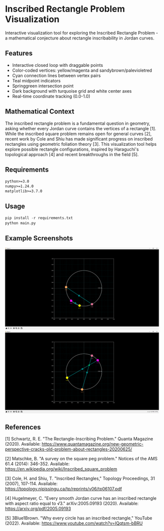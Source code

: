 # Inscribed Rectangle Problem Visualization

Interactive visualization tool for exploring the Inscribed Rectangle Problem - a mathematical conjecture about rectangle inscribability in Jordan curves.

## Features
- Interactive closed loop with draggable points
- Color-coded vertices: yellow/magenta and sandybrown/palevioletred
- Cyan connection lines between vertex pairs
- Teal midpoint indicators
- Springgreen intersection point
- Dark background with turquoise grid and white center axes
- Real-time coordinate tracking (0.0-1.0)

## Mathematical Context
The inscribed rectangle problem is a fundamental question in geometry, asking whether every Jordan curve contains the vertices of a rectangle [1]. While the inscribed square problem remains open for general curves [2], recent work by Cole and Shiu has made significant progress on inscribed rectangles using geometric foliation theory [3]. This visualization tool helps explore possible rectangle configurations, inspired by Haraguchi's topological approach [4] and recent breakthroughs in the field [5].

## Requirements
```
python>=3.0
numpy>=1.24.0
matplotlib>=3.7.0
```

## Usage
```python
pip install -r requirements.txt
python main.py
```

## Example Screenshots
![alt text](example_screenshots/parallel.png)
![alt text](example_screenshots/intersection.png)

## References
[1] Schwartz, R. E. "The Rectangle-Inscribing Problem." Quanta Magazine (2020). Available: https://www.quantamagazine.org/new-geometric-perspective-cracks-old-problem-about-rectangles-20200625/

[2] Matschke, B. "A survey on the square peg problem." Notices of the AMS 61.4 (2014): 346-352.
Available: https://en.wikipedia.org/wiki/Inscribed_square_problem

[3] Cole, H. and Shiu, T. "Inscribed Rectangles," Topology Proceedings, 31 (2007), 107-114.
Available: https://topology.nipissingu.ca/tp/reprints/v06/tp06107.pdf

[4] Hugelmeyer, C. "Every smooth Jordan curve has an inscribed rectangle with aspect ratio equal to √3." arXiv:2005.09193 (2020).
Available: https://arxiv.org/pdf/2005.09193

[5] 3Blue1Brown. "Why every circle has an inscribed rectangle," YouTube (2022).
Available: https://www.youtube.com/watch?v=IQqtsm-bBRU